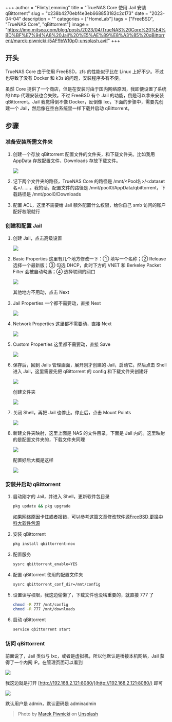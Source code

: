 +++
author = "FlintyLemming"
title = "TrueNAS Core 使用 Jail 安装 qBittorrent"
slug = "c238b4270ebf4e3eb668853182c2c173"
date = "2023-04-04"
description = ""
categories = ["HomeLab"]
tags = ["FreeBSD", "TrueNAS Core", "qBittorrent"]
image = "https://img.mitsea.com/blog/posts/2023/04/TrueNAS%20Core%20%E4%BD%BF%E7%94%A8%20Jail%20%E5%AE%89%E8%A3%85%20qBittorrent/marek-piwnicki-i5AF9bW10p0-unsplash.avif"
+++

## 开头

TrueNAS Core 由于使用 FreeBSD，zfs 的性能似乎比在 Linux 上好不少。不过也导致了没有 Docker 和 k3s 的问题，安装程序多有不便。

虽然 Core 提供了一个商店，但是在安装时由于国内网络原因，我即便设置了系统的 http 代理安装也会失败。不过 FreeBSD 有个 Jail 的功能，倒是可以拿来安装 qBittorrent。Jail 我觉得倒不像 Docker，反倒像 lxc，下面的步骤中，需要先创建一个 Jail，然后像在空白系统里一样下载并启动 qBittorrent。

## 步骤

### 准备安装所需文件夹

1. 创建一个存放 qBittorrent 配置文件的文件夹，和下载文件夹。比如我用 AppData 存放配置文件，Downloads 存放下载文件。

    ![](https://img.mitsea.com/blog/posts/2023/04/TrueNAS%20Core%20%E4%BD%BF%E7%94%A8%20Jail%20%E5%AE%89%E8%A3%85%20qBittorrent/Untitled.avif)

2. 记下两个文件夹的路径，TrueNAS Core 的路径是 /mnt/<Pool名>/<dataset名>/……。我的话，配置文件的路径是 /mnt/pool0/AppData/qbittorrent，下载路径是 /mnt/pool0/Downloads
3. 配置 ACL，这里不需要给 Jail 额外配置什么权限，给你自己 smb 访问的账户配好权限就行

### 创建和配置 Jail

1. 创建 Jail，点击高级设置

    ![](https://img.mitsea.com/blog/posts/2023/04/TrueNAS%20Core%20%E4%BD%BF%E7%94%A8%20Jail%20%E5%AE%89%E8%A3%85%20qBittorrent/Untitled%201.avif)

2. Basic Properties 这里有几个地方修改一下：① 填写一个名称；② Release 选择一个最新版；③ 勾选 DHCP，此时下方的 VNET 和 Berkeley Packet Filter 会被自动勾选；④ 选择联网的网口

    ![](https://img.mitsea.com/blog/posts/2023/04/TrueNAS%20Core%20%E4%BD%BF%E7%94%A8%20Jail%20%E5%AE%89%E8%A3%85%20qBittorrent/Untitled%202.avif)

    其他地方不用动，点击 Next

3. Jail Properties 一个都不需要动，直接 Next

    ![](https://img.mitsea.com/blog/posts/2023/04/TrueNAS%20Core%20%E4%BD%BF%E7%94%A8%20Jail%20%E5%AE%89%E8%A3%85%20qBittorrent/Untitled%203.avif)

4. Network Properties 这里都不需要动，直接 Next

    ![](https://img.mitsea.com/blog/posts/2023/04/TrueNAS%20Core%20%E4%BD%BF%E7%94%A8%20Jail%20%E5%AE%89%E8%A3%85%20qBittorrent/Untitled%204.avif)

5. Custom Properties 这里都不需要动，直接 Save

    ![](https://img.mitsea.com/blog/posts/2023/04/TrueNAS%20Core%20%E4%BD%BF%E7%94%A8%20Jail%20%E5%AE%89%E8%A3%85%20qBittorrent/Untitled%205.avif)

6. 保存后，回到 Jails 管理画面，展开刚才创建的 Jail，启动它。然后点击 Shell 进入 Jail，这里需要先把 qBittorrent 的 config 和下载文件夹创建好

    ![](https://img.mitsea.com/blog/posts/2023/04/TrueNAS%20Core%20%E4%BD%BF%E7%94%A8%20Jail%20%E5%AE%89%E8%A3%85%20qBittorrent/Untitled%206.avif)

    创建文件夹

    ![](https://img.mitsea.com/blog/posts/2023/04/TrueNAS%20Core%20%E4%BD%BF%E7%94%A8%20Jail%20%E5%AE%89%E8%A3%85%20qBittorrent/Untitled%207.avif)

7. 关闭 Shell，再把 Jail 也停止。停止后，点击 Mount Points

    ![](https://img.mitsea.com/blog/posts/2023/04/TrueNAS%20Core%20%E4%BD%BF%E7%94%A8%20Jail%20%E5%AE%89%E8%A3%85%20qBittorrent/Untitled%208.avif)

8. 新建文件夹映射，这里上面是 NAS 的文件目录，下面是 Jail 内的。这里映射的是配置文件夹的，下载文件夹同理

    ![](https://img.mitsea.com/blog/posts/2023/04/TrueNAS%20Core%20%E4%BD%BF%E7%94%A8%20Jail%20%E5%AE%89%E8%A3%85%20qBittorrent/Untitled%209.avif)

    配置好后大概是这样

    ![](https://img.mitsea.com/blog/posts/2023/04/TrueNAS%20Core%20%E4%BD%BF%E7%94%A8%20Jail%20%E5%AE%89%E8%A3%85%20qBittorrent/Untitled%2010.avif)

### 安装并启动 qBittorrent

1. 启动刚才的 Jail，并进入 Shell，更新软件包目录

    ```bash
    pkg update && pkg upgrade
    ```

    如果网络原因卡住或者报错，可以参考这篇文章修改软件源[FreeBSD 更换中科大软件包源](https://blog.mitsea.com/c877a212f3e347d8b414c2c3afe4e001/)

2. 安装 qBittorrent

    ```bash
    pkg install qbittorrent-nox
    ```

3. 配置服务

    ```bash
    sysrc qbittorrent_enable=YES
    ```

4. 配置 qBittorrent 使用的配置文件夹

    ```bash
    sysrc qbittorrent_conf_dir=/mnt/config
    ```

5. 设置读写权限，我这边偷懒了，下载文件也没啥重要的，就直接 777 了

    ```bash
    chmod -R 777 /mnt/config
    chmod -R 777 /mnt/downloads
    ```

6. 启动 qBittorrent

    ```bash
    service qbittorrent start
    ```

### 访问 qBittorrent

前面说了，Jail 类似与 lxc，或者是虚拟机，所以他默认是桥接本机网络，Jail 获得了一个内网 IP。在管理页面可以看到

![](https://img.mitsea.com/blog/posts/2023/04/TrueNAS%20Core%20%E4%BD%BF%E7%94%A8%20Jail%20%E5%AE%89%E8%A3%85%20qBittorrent/Untitled%2011.avif)

我这边就是打开 [http://192.168.2.121:8080/](http://192.168.2.121:8080/) 即可

![](https://img.mitsea.com/blog/posts/2023/04/TrueNAS%20Core%20%E4%BD%BF%E7%94%A8%20Jail%20%E5%AE%89%E8%A3%85%20qBittorrent/Untitled%2012.avif)

默认用户是 admin，默认密码是 adminadmin

> Photo by [Marek Piwnicki](https://unsplash.com/@marekpiwnicki?utm_source=unsplash&utm_medium=referral&utm_content=creditCopyText) on [Unsplash](https://unsplash.com/?utm_source=unsplash&utm_medium=referral&utm_content=creditCopyText)

